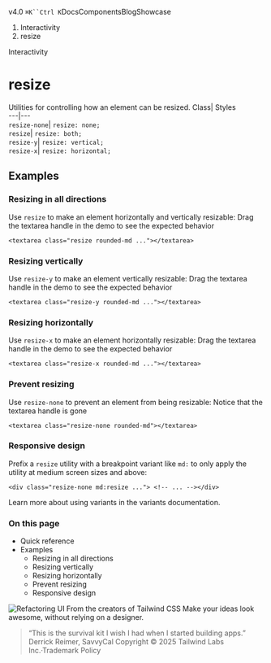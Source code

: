 v4.0
`⌘K``Ctrl K`DocsComponentsBlogShowcase
  1. Interactivity
  2. resize


Interactivity
# resize
Utilities for controlling how an element can be resized.
Class| Styles  
---|---  
`resize-none`| `resize: none;`  
`resize`| `resize: both;`  
`resize-y`| `resize: vertical;`  
`resize-x`| `resize: horizontal;`  
## Examples
### Resizing in all directions
Use `resize` to make an element horizontally and vertically resizable:
Drag the textarea handle in the demo to see the expected behavior
```
<textarea class="resize rounded-md ..."></textarea>
```

### Resizing vertically
Use `resize-y` to make an element vertically resizable:
Drag the textarea handle in the demo to see the expected behavior
```
<textarea class="resize-y rounded-md ..."></textarea>
```

### Resizing horizontally
Use `resize-x` to make an element horizontally resizable:
Drag the textarea handle in the demo to see the expected behavior
```
<textarea class="resize-x rounded-md ..."></textarea>
```

### Prevent resizing
Use `resize-none` to prevent an element from being resizable:
Notice that the textarea handle is gone
```
<textarea class="resize-none rounded-md"></textarea>
```

### Responsive design
Prefix a `resize` utility with a breakpoint variant like `md:` to only apply the utility at medium screen sizes and above:
```
<div class="resize-none md:resize ..."> <!-- ... --></div>
```

Learn more about using variants in the variants documentation.
### On this page
  * Quick reference
  * Examples
    * Resizing in all directions
    * Resizing vertically
    * Resizing horizontally
    * Prevent resizing
    * Responsive design


![Refactoring UI](https://tailwindcss.com/_next/image?url=%2F_next%2Fstatic%2Fmedia%2Fbook-promo.27d91093.png&w=256&q=75)
From the creators of Tailwind CSS
Make your ideas look awesome, without relying on a designer.
> “This is the survival kit I wish I had when I started building apps.”
> Derrick Reimer, SavvyCal
Copyright © 2025 Tailwind Labs Inc.·Trademark Policy
